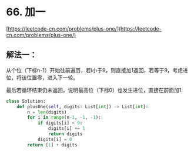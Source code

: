 # 66. 加一

[https://leetcode-cn.com/problems/plus-one/](https://leetcode-cn.com/problems/plus-one/)

## 解法一：

从个位（下标n-1）开始往前遍历，若i小于9，则直接加1返回，若等于9，考虑进位，将该位置零，进入下一轮。

最后若循环结束仍未返回，说明最高位（下标0）也发生进位，直接在前面加1.

```python
class Solution:
    def plusOne(self, digits: List[int]) -> List[int]:
        n = len(digits)
        for i in range(n-1, -1, -1):
            if digits[i] < 9:
                digits[i] += 1
                return digits
            digits[i] = 0
        return [1] + digits
```


